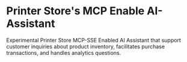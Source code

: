 # Printer Store's MCP Enable AI-Assistant
Experimental Printer Store MCP-SSE Enabled AI Assistant that support customer inquiries about product inventory, facilitates purchase transactions, and handles analytics questions.
